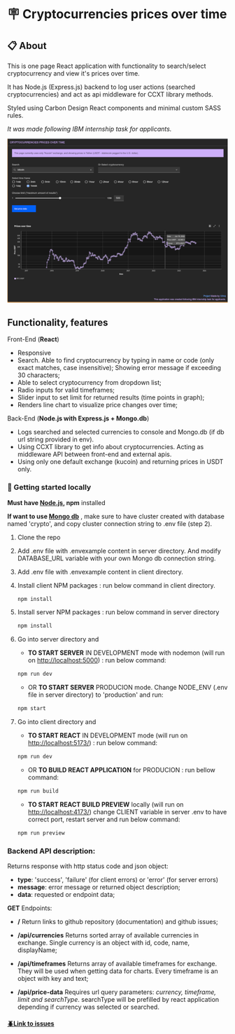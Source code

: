 # 🪧 Cryptocurrencies prices over time

## 📋 About

This is one page React application with functionality to search/select cryptocurrency and view it's prices over time.

It has Node.js (Express.js) backend to log user actions (searched cryptocurrencies) and act as api middleware for CCXT library methods.

Styled using Carbon Design React components and minimal custom SASS rules.

_It was made following IBM internship task for applicants._

![webpage screenshot](./screenshot.png)

## Functionality, features

Front-End (**React**)

- Responsive
- Search. Able to find cryptocurrency by typing in name or code (only exact matches, case insensitive); Showing error message if exceeding 30 characters;
- Able to select cryptocurrency from dropdown list;
- Radio inputs for valid timeframes;
- Slider input to set limit for returned results (time points in graph);
- Renders line chart to visualize price changes over time;

Back-End (**Node.js with Express.js + Mongo.db**)

- Logs searched and selected currencies to console and Mongo.db (if db url string provided in env).
- Using CCXT library to get info about cryptocurrencies. Acting as middleware API between front-end and external apis.
- Using only one default exchange (kucoin) and returning prices in USDT only.

### 🏁 Getting started locally

**Must have [Node.js](https://nodejs.org), npm** installed

**If want to use [Mongo db](https://account.mongodb.com/account/login)** , make sure to have cluster created with database named 'crypto', and copy cluster connection string to .env file (step 2).

1. Clone the repo

2. Add .env file with .envexample content in server directory. And modify DATABASE_URL variable with your own Mongo db connection string.

3. Add .env file with .envexample content in client directory.

4. Install client NPM packages : run below command in client directory.

   ```sh
   npm install
   ```

5. Install server NPM packages : run below command in server directory

   ```sh
   npm install
   ```

6. Go into server directory and

   - **TO START SERVER** IN DEVELOPMENT mode with nodemon (will run on [http://localhost:5000](http://localhost:5000)) : run below command:

   ```sh
   npm run dev
   ```

   - OR **TO START SERVER** PRODUCION mode. Change NODE_ENV (.env file in server directory) to 'production' and run:

   ```sh
   npm start
   ```

7. Go into client directory and

   - **TO START REACT** IN DEVELOPMENT mode (will run on [http://localhost:5173/](http://localhost:5173/)) : run below command:

   ```sh
   npm run dev
   ```

   - OR **TO BUILD REACT APPLICATION** for PRODUCION : run bellow command:

   ```sh
   npm run build
   ```

   - **TO START REACT BUILD PREVIEW** locally (will run on [http://localhost:4173/](http://localhost:4173/)) change CLIENT variable in server .env to have correct port, restart server and run below command:

   ```sh
   npm run preview
   ```

### Backend API description:

Returns response with http status code and json object:

- **type**: 'success', 'failure' (for client errors) or 'error' (for server errors)
- **message**: error message or returned object description;
- **data**: requested or endpoint data;

**GET** Endpoints:

- **/** Return links to github repository (documentation) and github issues;
- **/api/currencies** Returns sorted array of available currencies in exchange. Single currency is an object with id, code, name, displayName;

- **/api/timeframes** Returns array of available timeframes for exchange. They will be used when getting data for charts. Every timeframe is an object with key and text;

- **/api/price-data** Requires url query parameters: _currency, timeframe, limit and searchType_. searchType will be prefilled by react application depending if currency was selected or searched.

#### [🪲Link to issues ](https://github.com/codevivi/cryptocurrencies-prices-over-time/issues)
